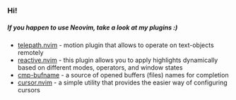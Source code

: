 ### Hi!

##### If you happen to use Neovim, take a look at my plugins :)

-  [telepath.nvim](https://github.com/rasulomaroff/telepath.nvim) - motion plugin that allows to operate on text-objects remotely
-  [reactive.nvim](https://github.com/rasulomaroff/reactive.nvim) - this plugin allows you to apply highlights dynamically based on different modes, operators, and window states
-  [cmp-bufname](https://github.com/rasulomaroff/cmp-bufname) - a source of opened buffers (files) names for completion 
-  [cursor.nvim](https://github.com/rasulomaroff/cursor.nvim) - a simple utility that provides the easier way of configuring cursors
